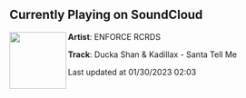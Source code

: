 ## Currently Playing on SoundCloud

[<img align="left" width="100" src="https://i1.sndcdn.com/artworks-OlYzEwynX6WtlUzv-OiBIQg-t500x500.jpg">](https://soundcloud.com/enforcerecords/santatellme)

**Artist**: ENFORCE RCRDS 

**Track**: Ducka Shan & Kadillax - Santa Tell Me

Last updated at 01/30/2023 02:03
